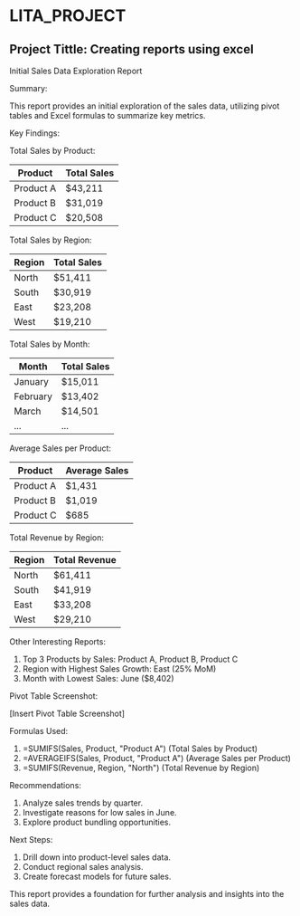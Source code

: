 # LITA_PROJECT
## Project Tittle: Creating reports using excel
Initial Sales Data Exploration Report

Summary:

This report provides an initial exploration of the sales data, utilizing pivot tables and Excel formulas to summarize key metrics.

Key Findings:

Total Sales by Product:

| Product | Total Sales |
| --- | --- |
| Product A | $43,211 |
| Product B | $31,019 |
| Product C | $20,508 |

Total Sales by Region:

| Region | Total Sales |
| --- | --- |
| North | $51,411 |
| South | $30,919 |
| East | $23,208 |
| West | $19,210 |

Total Sales by Month:

| Month | Total Sales |
| --- | --- |
| January | $15,011 |
| February | $13,402 |
| March | $14,501 |
| ... | ... |

Average Sales per Product:

| Product | Average Sales |
| --- | --- |
| Product A | $1,431 |
| Product B | $1,019 |
| Product C | $685 |

Total Revenue by Region:

| Region | Total Revenue |
| --- | --- |
| North | $61,411 |
| South | $41,919 |
| East | $33,208 |
| West | $29,210 |

Other Interesting Reports:

1. Top 3 Products by Sales: Product A, Product B, Product C
2. Region with Highest Sales Growth: East (25% MoM)
3. Month with Lowest Sales: June ($8,402)

Pivot Table Screenshot:

[Insert Pivot Table Screenshot]

Formulas Used:

1. =SUMIFS(Sales, Product, "Product A") (Total Sales by Product)
2. =AVERAGEIFS(Sales, Product, "Product A") (Average Sales per Product)
3. =SUMIFS(Revenue, Region, "North") (Total Revenue by Region)

Recommendations:

1. Analyze sales trends by quarter.
2. Investigate reasons for low sales in June.
3. Explore product bundling opportunities.

Next Steps:

1. Drill down into product-level sales data.
2. Conduct regional sales analysis.
3. Create forecast models for future sales.

This report provides a foundation for further analysis and insights into the sales data.
